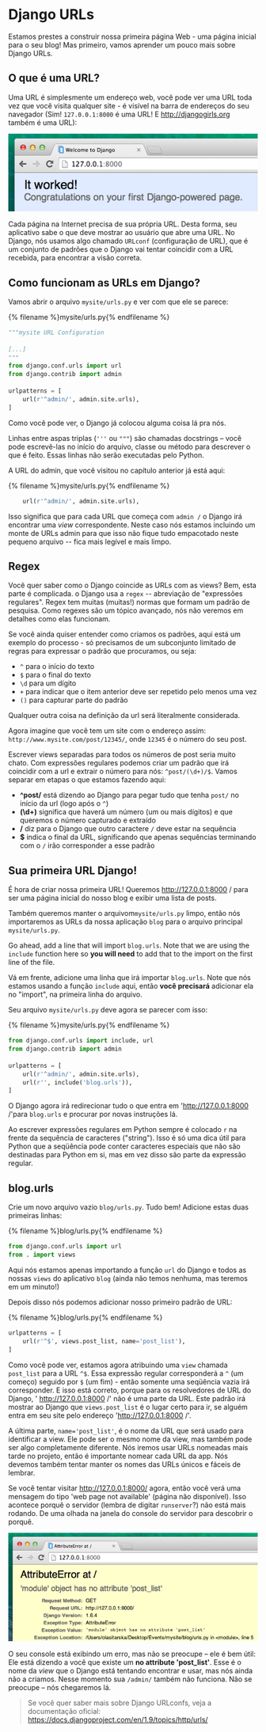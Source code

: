 # Django URLs

Estamos prestes a construir nossa primeira página Web - uma página inicial para o seu blog! Mas primeiro, vamos aprender um pouco mais sobre Django URLs.

## O que é uma URL?

Uma URL é simplesmente um endereço web, você pode ver uma URL toda vez que você visita qualquer site - é visível na barra de endereços do seu navegador (Sim! `127.0.0.1:8000` é uma URL! E http://djangogirls.org também é uma URL):

![Url](images/url.png)

Cada página na Internet precisa de sua própria URL. Desta forma, seu aplicativo sabe o que deve mostrar ao usuário que abre uma URL. No Django, nós usamos algo chamado `URLconf` (configuração de URL), que é um conjunto de padrões que o Django vai tentar coincidir com a URL recebida, para encontrar a visão correta.

## Como funcionam as URLs em Django?

Vamos abrir o arquivo `mysite/urls.py` e ver com que ele se parece:

{% filename %}mysite/urls.py{% endfilename %}
```python
"""mysite URL Configuration

[...]
"""
from django.conf.urls import url
from django.contrib import admin

urlpatterns = [
    url(r'^admin/', admin.site.urls),
]
```

Como você pode ver, o Django já colocou alguma coisa lá pra nós.

Linhas entre aspas triplas (`'''` ou `"""`)  são chamadas docstrings – você pode escrevê-las no início do arquivo, classe ou
método para descrever o que é feito. Essas linhas não serão executadas pelo Python.

A URL do admin, que você visitou no capítulo anterior já está aqui:

{% filename %}mysite/urls.py{% endfilename %}
```python
    url(r'^admin/', admin.site.urls),
```

Isso significa que para cada URL que começa com `admin /` o Django irá encontrar uma *view* correspondente. Neste caso nós estamos incluindo um monte de URLs admin para que isso não fique tudo empacotado neste pequeno arquivo -- fica mais legível e mais limpo.

## Regex

Você quer saber como o Django coincide as URLs com as views? Bem, esta parte é complicada. o Django usa a `regex` -- abreviação de "expressões regulares". Regex tem muitas (muitas!) normas que formam um padrão de pesquisa. Como regexes são um tópico avançado, nós não veremos em detalhes como elas funcionam.

Se você ainda quiser entender como criamos os padrões, aqui está um exemplo do processo - só precisamos de um subconjunto limitado de regras para expressar o padrão que procuramos, ou seja:

* `^` para o início do texto
* `$` para o final do texto
* `\d` para um dígito
* `+` para indicar que o item anterior deve ser repetido pelo menos uma vez 
* `()` para capturar parte do padrão

Qualquer outra coisa na definição da url será literalmente considerada.

Agora imagine que você tem um site com o endereço assim: `http://www.mysite.com/post/12345/`, onde `12345` é o número do seu post.

Escrever views separadas para todos os números de post seria muito chato. Com expressões regulares podemos criar um padrão que irá coincidir com a url e extrair o número para nós: `^post/(\d+)/$`. Vamos separar em etapas o que estamos fazendo aqui:

*   **^post/** está dizendo ao Django para pegar tudo que tenha `post/` no início da url (logo após o `^`)
*   **(\d+)** significa que haverá um número (um ou mais dígitos) e que queremos o número capturado e extraído
*   **/** diz para o Django que outro caractere `/` deve estar na sequência
*   **$** indica o final da URL, significando que apenas sequências terminando com o `/` irão corresponder a esse padrão

## Sua primeira URL Django!

É hora de criar nossa primeira URL! Queremos http://127.0.0.1:8000 / para ser uma página inicial do nosso blog e exibir uma lista de posts.

Também queremos manter o arquivom`mysite/urls.py` limpo, então nós importaremos as URLs da nossa aplicação `blog` para o arquivo principal `mysite/urls.py`.

Go ahead, add a line that will import `blog.urls`. Note that we are using the `include` function here so **you will need** to add that to the import on the first line of the file.

Vá em frente, adicione uma linha que irá importar `blog.urls`. Note que nós estamos usando a função `include` aqui, então **você precisará** adicionar ela no "import", na primeira linha do arquivo.

Seu arquivo `mysite/urls.py` deve agora se parecer com isso:

{% filename %}mysite/urls.py{% endfilename %}
```python
from django.conf.urls import include, url
from django.contrib import admin

urlpatterns = [
    url(r'^admin/', admin.site.urls),
    url(r'', include('blog.urls')),
]
```

O Django agora irá redirecionar tudo o que entra em 'http://127.0.0.1:8000 /'para `blog.urls` e procurar por novas instruções lá.

Ao escrever expressões regulares em Python sempre é colocado `r` na frente da sequência de caracteres ("string"). Isso é só uma dica útil para Python que a seqüência pode conter caracteres especiais que não são destinadas para Python em si, mas em vez disso são parte da expressão regular.

## blog.urls

Crie um novo arquivo vazio `blog/urls.py`. Tudo bem! Adicione estas duas primeiras linhas:

{% filename %}blog/urls.py{% endfilename %}
```python
from django.conf.urls import url
from . import views
```

Aqui nós estamos apenas importando a função `url` do Django e todos as nossas `views` do aplicativo `blog` (ainda não temos nenhuma, mas teremos em um minuto!)

Depois disso nós podemos adicionar nosso primeiro padrão de URL:

{% filename %}blog/urls.py{% endfilename %}
```python
urlpatterns = [
    url(r'^$', views.post_list, name='post_list'),
]
```

Como você pode ver, estamos agora atribuindo uma `view` chamada `post_list` para a URL `^$`. Essa expressão regular corresponderá a `^` (um começo) seguido por `$` (um fim) - então somente uma seqüência vazia irá corresponder. E isso está correto, porque para os resolvedores de URL do Django, ' http://127.0.0.1:8000 /' não é uma parte da URL. Este padrão irá mostrar ao Django que `views.post_list` é o lugar certo para ir, se alguém entra em seu site pelo endereço 'http://127.0.0.1:8000 /'.

A última parte, `name='post_list'`, é o nome da URL que será usado para identificar a view. Ele pode ser o mesmo nome da view, mas também pode ser algo completamente diferente. Nós iremos usar URLs nomeadas mais tarde no projeto, então é importante nomear cada URL da app. Nós devemos também tentar manter os nomes das URLs únicos e fáceis de lembrar.

Se você tentar visitar http://127.0.0.1:8000/ agora, então você verá uma mensagem do tipo 'web page not available' (página não disponível). Isso acontece porquê o servidor (lembra de digitar `runserver`?) não está mais rodando. De uma olhada na janela do console do servidor para descobrir o porquê.

![Error](images/error1.png)

O seu console está exibindo um erro, mas não se preocupe – ele é bem útil: Ele está dizendo a você que existe um __no attribute 'post_list'__. Esse é o nome da *view* que o Django está tentando encontrar e usar, mas nós ainda não a criamos. Nesse momento sua `/admin/` também não funciona. Não se preocupe – nós chegaremos lá.

> Se você quer saber mais sobre Django URLconfs, veja a documentação oficial: https://docs.djangoproject.com/en/1.9/topics/http/urls/
